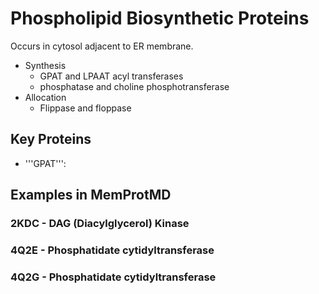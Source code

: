 Phospholipid Biosynthetic Proteins
==================================

Occurs in cytosol adjacent to ER membrane.

- Synthesis
    - GPAT and LPAAT acyl transferases
    - phosphatase and choline phosphotransferase
- Allocation
    - Flippase and floppase

Key Proteins
------------

- '''GPAT''': 

Examples in MemProtMD
---------------------

### 2KDC - DAG (Diacylglycerol) Kinase

### 4Q2E - Phosphatidate cytidyltransferase

### 4Q2G - Phosphatidate cytidyltransferase